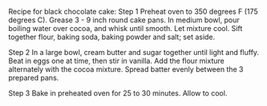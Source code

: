 Recipe for black chocolate cake:
Step 1
Preheat oven to 350 degrees F (175 degrees C). Grease 3 - 9 inch round cake pans. In medium bowl, pour boiling water over cocoa, and whisk until smooth. Let mixture cool. Sift together flour, baking soda, baking powder and salt; set aside.

Step 2
In a large bowl, cream butter and sugar together until light and fluffy. Beat in eggs one at time, then stir in vanilla. Add the flour mixture alternately with the cocoa mixture. Spread batter evenly between the 3 prepared pans.

Step 3
Bake in preheated oven for 25 to 30 minutes. Allow to cool.